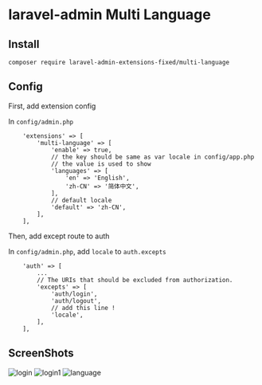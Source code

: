 laravel-admin Multi Language
======

## Install

```
composer require laravel-admin-extensions-fixed/multi-language
```

## Config


First, add extension config

In `config/admin.php`

```
    'extensions' => [
        'multi-language' => [
            'enable' => true,
            // the key should be same as var locale in config/app.php
            // the value is used to show
            'languages' => [
                'en' => 'English',
                'zh-CN' => '简体中文',
            ],
            // default locale
            'default' => 'zh-CN',
        ],
    ],
```

Then, add except route to auth

In `config/admin.php`, add `locale` to `auth.excepts`

```
    'auth' => [
        ...
        // The URIs that should be excluded from authorization.
        'excepts' => [
            'auth/login',
            'auth/logout',
            // add this line !
            'locale',
        ],
    ],

```

## ScreenShots

![login](https://user-images.githubusercontent.com/20313390/60640921-ff109480-9e5b-11e9-8ec8-aee897a8bdcb.jpg)
![login1](https://user-images.githubusercontent.com/20313390/60640924-0041c180-9e5c-11e9-8a2d-539d6214d069.jpg)
![language](https://user-images.githubusercontent.com/20313390/60640919-fc15a400-9e5b-11e9-962d-175fb2f24da1.jpg)
